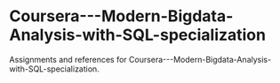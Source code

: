 # Coursera---Modern-Bigdata-Analysis-with-SQL-specialization
Assignments and references for Coursera---Modern-Bigdata-Analysis-with-SQL-specialization.
